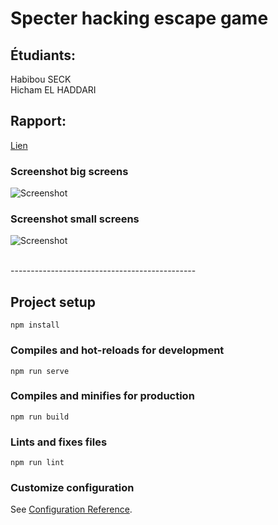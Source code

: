 # Specter hacking escape game

## Étudiants:
Habibou SECK <br/>
Hicham EL HADDARI

## Rapport:
[Lien](REPORT.pdf)

### Screenshot big screens
![Screenshot](capture/captured_laptop.gif)

### Screenshot small screens
![Screenshot](capture/captured_ipad.gif)

<br/>
----------------------------------------------
<br/>

## Project setup
```
npm install
```

### Compiles and hot-reloads for development
```
npm run serve
```

### Compiles and minifies for production
```
npm run build
```

### Lints and fixes files
```
npm run lint
```

### Customize configuration
See [Configuration Reference](https://cli.vuejs.org/config/).
